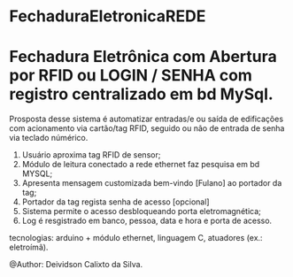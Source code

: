 # FechaduraEletronicaREDE
# Fechadura Eletrônica com Abertura por RFID ou LOGIN / SENHA com registro centralizado em bd MySql.

Prosposta desse sistema é automatizar entradas/e ou saída de edificações com acionamento via cartão/tag RFID, 
seguido ou não de entrada de senha via teclado númérico. 

1) Usuário aproxima tag RFID de sensor;
2) Módulo de leitura conectado a rede ethernet faz pesquisa em bd MYSQL;
3) Apresenta mensagem customizada bem-vindo [Fulano] ao portador da tag;
4) Portador da tag regista senha de acesso [opcional]
5) Sistema permite o acesso desbloqueando porta eletromagnética;
6) Log é resgistrado em banco, pessoa, data e hora e porta de acesso.

tecnologias: arduino + módulo ethernet, linguagem C, atuadores (ex.: eletroímã).


@Author: Deividson Calixto da Silva.
